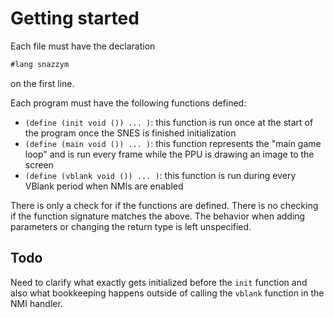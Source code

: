 # Getting started

Each file must have the declaration
```scheme
#lang snazzym
```
on the first line.

Each program must have the following functions defined:
* `(define (init void ()) ... )`: this function is run once at the start of the
  program once the SNES is finished initialization
* `(define (main void ()) ... )`: this function represents the "main game loop"
  and is run every frame while the PPU is drawing an image to the screen
* `(define (vblank void ()) ... )`: this function is run during every VBlank
  period when NMIs are enabled

There is only a check for if the functions are defined. There is no checking if
the function signature matches the above. The behavior when adding parameters
or changing the return type is left unspecified.

## Todo

Need to clarify what exactly gets initialized before the `init` function and
also what bookkeeping happens outside of calling the `vblank` function in the
NMI handler.
